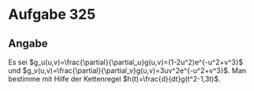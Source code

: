 # Aufgabe 325
## Angabe

Es sei $g_u(u,v)=\frac{\partial}{\partial_u}g(u,v)=(1-2u^2)e^{-u^2+v^3}$ und $g_v(u,v)=\frac{\partial}{\partial_v}g(u,v)=3uv^2e^{-u^2+v^3}$. Man bestimme mit Hilfe der Kettenregel $h(t)=\frac{d}{dt}g(t^2-1,3t)$. 